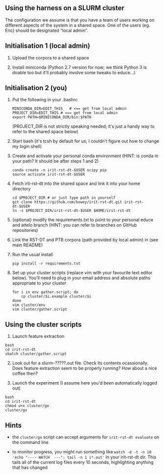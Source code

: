 ## Using the harness on a SLURM cluster

The configuration we assume is that you have a team of users working
on different aspects of the system in a shared space. One of the users
(eg. Eric) should be designated “local admin”.

## Initialisation 1 (local admin)

1. Upload the corpora to a shared space

2. Install miniconda (Python 2.7 version for now; we think Python 3 is
   doable too but it'll probably involve some tweaks to educe…)

## Initialisation 2 (you)

1. Put the following in your .bashrc

   ```
   MINICONDA_DIR=EDIT_THIS   # <== get from local admin
   PROJECT_DIR=EDIT_THIS # <== get from local admin
   export PATH=$MINICONDA_DIR/bin:$PATH
   ```

   (PROJECT_DIR is not strictly speaking needed; it's just a handy
   way to refer to the shared space below)

2. Start bash (it's tcsh by default for us; I couldn't figure out
   how to change my login shell)

3. Create and activate your personal conda environment
   (HINT: is conda in your path? It should be after steps 1 and 2)

      ```
      conda create -n irit-rst-dt-$USER scipy pip
      source activate irit-rst-dt-$USER
      ```

4. Fetch irit-rst-dt into the shared space and link it into your
   home directory

    ```
    cd $PROJECT_DIR # or just type path in yourself
    git clone https://github.com/kowey/irit-rst-dt.git irit-rst-dt-$USER
    ln -s $PROJECT_DIR/irit-rst-dt-$USER $HOME/irit-rst-dt
    ```

5. (optional) modify the requirements.txt to point to your personal educe
   and attelo branch (HINT: you can refer to branches on GitHub
   repositories)

6. Link the RST-DT and PTB corpora (path provided by local admin) in
   (see main README)

7. Run the usual install

   ```
   pip install -r requirements.txt
   ```

8. Set up your cluster scripts (replace vim with your favourite text
   editor below). You'll need to plug in your email address and
   absolute paths appropriate to your cluster

   ```
   for i in env gather.script; do
       cp cluster/$i.example cluster/$i
   done
   vim cluster/env
   vim cluster/gather.script
   ```

## Using the cluster scripts

1. Launch feature extraction

```
bash
cd irit-rst-dt
sbatch cluster/gather.script
```

2. Look out for a slurm-?????.out file. Check its contents ocassionally.
   Does feature extraction seem to be properly running? How about a nice
   coffee then?

3. Launch the experiment (I assume here you'd been automatically logged
   out)

```
bash
cd irit-rst-dt
chmod u+x cluster/go
cluster/go
```

## Hints

* the `cluster/go` script can accept arguments for `irit-rst-dt
  evaluate` on the command line

* to monitor progress, you might run something like `watch -d -t -n 10 'echo "---- WATCH  ---"; tail -n 1 i*.out'` in your irit-rst-dt dir.  This tails all of the current log files every 10 seconds, highlighting anything that has changed

